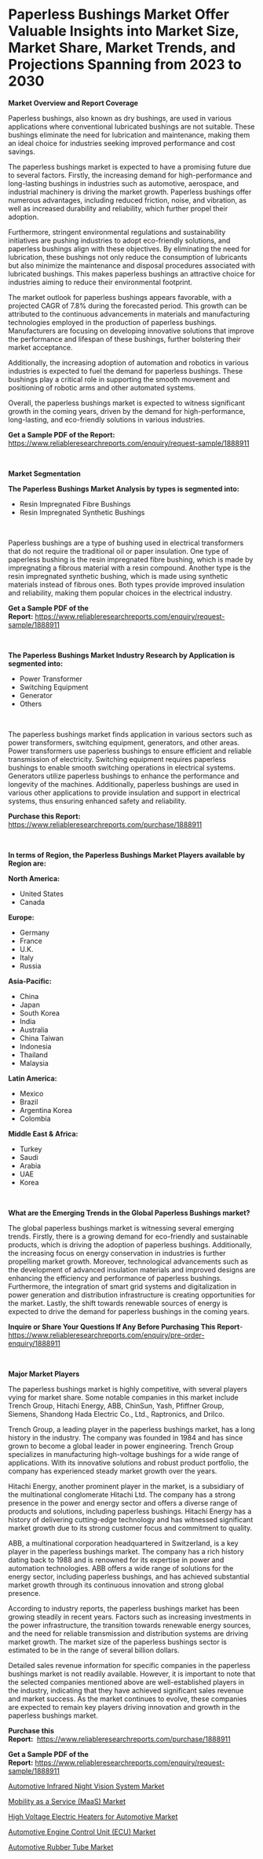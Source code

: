 <p><h1>Paperless Bushings Market Offer Valuable Insights into Market Size, Market Share, Market Trends, and Projections Spanning from 2023 to 2030</h1></p><p><strong>Market Overview and Report Coverage</strong></p>
<p><p>Paperless bushings, also known as dry bushings, are used in various applications where conventional lubricated bushings are not suitable. These bushings eliminate the need for lubrication and maintenance, making them an ideal choice for industries seeking improved performance and cost savings.</p><p>The paperless bushings market is expected to have a promising future due to several factors. Firstly, the increasing demand for high-performance and long-lasting bushings in industries such as automotive, aerospace, and industrial machinery is driving the market growth. Paperless bushings offer numerous advantages, including reduced friction, noise, and vibration, as well as increased durability and reliability, which further propel their adoption.</p><p>Furthermore, stringent environmental regulations and sustainability initiatives are pushing industries to adopt eco-friendly solutions, and paperless bushings align with these objectives. By eliminating the need for lubrication, these bushings not only reduce the consumption of lubricants but also minimize the maintenance and disposal procedures associated with lubricated bushings. This makes paperless bushings an attractive choice for industries aiming to reduce their environmental footprint.</p><p>The market outlook for paperless bushings appears favorable, with a projected CAGR of 7.8% during the forecasted period. This growth can be attributed to the continuous advancements in materials and manufacturing technologies employed in the production of paperless bushings. Manufacturers are focusing on developing innovative solutions that improve the performance and lifespan of these bushings, further bolstering their market acceptance.</p><p>Additionally, the increasing adoption of automation and robotics in various industries is expected to fuel the demand for paperless bushings. These bushings play a critical role in supporting the smooth movement and positioning of robotic arms and other automated systems.</p><p>Overall, the paperless bushings market is expected to witness significant growth in the coming years, driven by the demand for high-performance, long-lasting, and eco-friendly solutions in various industries.</p></p>
<p><strong>Get a Sample PDF of the Report:</strong> <a href="https://www.reliableresearchreports.com/enquiry/request-sample/1888911">https://www.reliableresearchreports.com/enquiry/request-sample/1888911</a></p>
<p>&nbsp;</p>
<p><strong>Market Segmentation</strong></p>
<p><strong>The Paperless Bushings Market Analysis by types is segmented into:</strong></p>
<p><ul><li>Resin Impregnated Fibre Bushings</li><li>Resin Impregnated Synthetic Bushings</li></ul></p>
<p>&nbsp;</p>
<p><p>Paperless bushings are a type of bushing used in electrical transformers that do not require the traditional oil or paper insulation. One type of paperless bushing is the resin impregnated fibre bushing, which is made by impregnating a fibrous material with a resin compound. Another type is the resin impregnated synthetic bushing, which is made using synthetic materials instead of fibrous ones. Both types provide improved insulation and reliability, making them popular choices in the electrical industry.</p></p>
<p><strong>Get a Sample PDF of the Report:</strong>&nbsp;<a href="https://www.reliableresearchreports.com/enquiry/request-sample/1888911">https://www.reliableresearchreports.com/enquiry/request-sample/1888911</a></p>
<p>&nbsp;</p>
<p><strong>The Paperless Bushings Market Industry Research by Application is segmented into:</strong></p>
<p><ul><li>Power Transformer</li><li>Switching Equipment</li><li>Generator</li><li>Others</li></ul></p>
<p>&nbsp;</p>
<p><p>The paperless bushings market finds application in various sectors such as power transformers, switching equipment, generators, and other areas. Power transformers use paperless bushings to ensure efficient and reliable transmission of electricity. Switching equipment requires paperless bushings to enable smooth switching operations in electrical systems. Generators utilize paperless bushings to enhance the performance and longevity of the machines. Additionally, paperless bushings are used in various other applications to provide insulation and support in electrical systems, thus ensuring enhanced safety and reliability.</p></p>
<p><strong>Purchase this Report:</strong>&nbsp; <a href="https://www.reliableresearchreports.com/purchase/1888911">https://www.reliableresearchreports.com/purchase/1888911</a></p>
<p>&nbsp;</p>
<p><strong>In terms of Region, the Paperless Bushings Market Players available by Region are:</strong></p>
<p>
    <p> <strong> North America: </strong>
        <ul>
            <li>United States</li>
            <li>Canada</li>
        </ul>
        </p> 
    <p> <strong> Europe: </strong>
        <ul>
            <li>Germany</li>
            <li>France</li>
            <li>U.K.</li>
            <li>Italy</li>
            <li>Russia</li>
        </ul>
        </p> 
    <p> <strong> Asia-Pacific: </strong>
        <ul>
            <li>China</li>
            <li>Japan</li>
            <li>South Korea</li>
            <li>India</li>
            <li>Australia</li>
            <li>China Taiwan</li>
            <li>Indonesia</li>
            <li>Thailand</li>
            <li>Malaysia</li>
        </ul>
        </p> 
    <p> <strong> Latin America: </strong>
        <ul>
            <li>Mexico</li>
            <li>Brazil</li>
            <li>Argentina Korea</li>
            <li>Colombia</li>
        </ul>
        </p> 
    <p> <strong> Middle East & Africa: </strong>
        <ul>
            <li>Turkey</li>
            <li>Saudi</li>
            <li>Arabia</li>
            <li>UAE</li>
            <li>Korea</li>
        </ul>
    </p>
    </p>
<p>&nbsp;</p>
<p><strong>What are the Emerging Trends in the Global Paperless Bushings market?</strong></p>
<p><p>The global paperless bushings market is witnessing several emerging trends. Firstly, there is a growing demand for eco-friendly and sustainable products, which is driving the adoption of paperless bushings. Additionally, the increasing focus on energy conservation in industries is further propelling market growth. Moreover, technological advancements such as the development of advanced insulation materials and improved designs are enhancing the efficiency and performance of paperless bushings. Furthermore, the integration of smart grid systems and digitalization in power generation and distribution infrastructure is creating opportunities for the market. Lastly, the shift towards renewable sources of energy is expected to drive the demand for paperless bushings in the coming years.</p></p>
<p><strong>Inquire or Share Your Questions If Any Before Purchasing This Report</strong>- <a href="https://www.reliableresearchreports.com/enquiry/pre-order-enquiry/1888911">https://www.reliableresearchreports.com/enquiry/pre-order-enquiry/1888911</a></p>
<p>&nbsp;</p>
<p><strong>Major Market Players</strong></p>
<p><p>The paperless bushings market is highly competitive, with several players vying for market share. Some notable companies in this market include Trench Group, Hitachi Energy, ABB, ChinSun, Yash, Pfiffner Group, Siemens, Shandong Hada Electric Co., Ltd., Raptronics, and Drilco.</p><p>Trench Group, a leading player in the paperless bushings market, has a long history in the industry. The company was founded in 1984 and has since grown to become a global leader in power engineering. Trench Group specializes in manufacturing high-voltage bushings for a wide range of applications. With its innovative solutions and robust product portfolio, the company has experienced steady market growth over the years.</p><p>Hitachi Energy, another prominent player in the market, is a subsidiary of the multinational conglomerate Hitachi Ltd. The company has a strong presence in the power and energy sector and offers a diverse range of products and solutions, including paperless bushings. Hitachi Energy has a history of delivering cutting-edge technology and has witnessed significant market growth due to its strong customer focus and commitment to quality.</p><p>ABB, a multinational corporation headquartered in Switzerland, is a key player in the paperless bushings market. The company has a rich history dating back to 1988 and is renowned for its expertise in power and automation technologies. ABB offers a wide range of solutions for the energy sector, including paperless bushings, and has achieved substantial market growth through its continuous innovation and strong global presence.</p><p>According to industry reports, the paperless bushings market has been growing steadily in recent years. Factors such as increasing investments in the power infrastructure, the transition towards renewable energy sources, and the need for reliable transmission and distribution systems are driving market growth. The market size of the paperless bushings sector is estimated to be in the range of several billion dollars.</p><p>Detailed sales revenue information for specific companies in the paperless bushings market is not readily available. However, it is important to note that the selected companies mentioned above are well-established players in the industry, indicating that they have achieved significant sales revenue and market success. As the market continues to evolve, these companies are expected to remain key players driving innovation and growth in the paperless bushings market.</p></p>
<p><strong>Purchase this Report:</strong>&nbsp;&nbsp;<a href="https://www.reliableresearchreports.com/purchase/1888911">https://www.reliableresearchreports.com/purchase/1888911</a></p>
<p></p>
<p><strong>Get a Sample PDF of the Report:</strong>&nbsp;<a href="https://www.reliableresearchreports.com/enquiry/request-sample/1888911">https://www.reliableresearchreports.com/enquiry/request-sample/1888911</a></p>
<p><p><a href="https://medium.com/@tommiefadel2023/automotive-infrared-night-vision-system-market-size-and-market-trends-complete-industry-overview-5c74d95400e5">Automotive Infrared Night Vision System Market</a></p><p><a href="https://medium.com/@tracylarson12/mobility-as-a-service-maas-market-report-reveals-the-latest-trends-and-growth-opportunities-of-7d636ed9cf3d">Mobility as a Service (MaaS) Market</a></p><p><a href="https://medium.com/@unamorgan6655/high-voltage-electric-heaters-for-automotive-market-size-cagr-trends-2024-2030-b289dc6663b2">High Voltage Electric Heaters for Automotive Market</a></p><p><a href="https://medium.com/@isomjohnson/automotive-engine-control-unit-ecu-market-analysis-its-cagr-market-segmentation-and-global-caa7a7762324">Automotive Engine Control Unit (ECU) Market</a></p><p><a href="https://medium.com/@edwinsporer/automotive-rubber-tube-market-comprehensive-assessment-by-type-application-and-geography-291b2a351758">Automotive Rubber Tube Market</a></p></p>